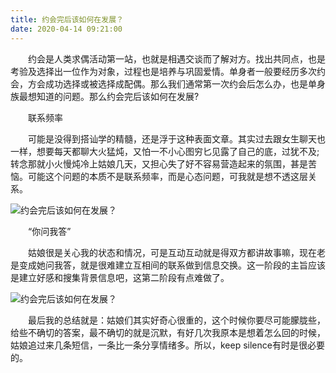 ```yaml
---
title: 约会完后该如何在发展？
date: 2020-04-14 09:21:00
---
```




　　约会是人类求偶活动第一站，也就是相遇交谈而了解对方。找出共同点，也是考验及选择出一位作为对象，过程也是培养与巩固爱情。单身者一般要经历多次约会，方会成功选择或被选择成配偶。那么我们通常第一次约会后怎么办，也是单身族最想知道的问题。那么约会完后该如何在发展?

　　联系频率

　　可能是没得到搭讪学的精髓，还是浮于这种表面文章。其实过去跟女生聊天也一样，想要每天都聊大火猛炖，又怕一不小心图穷匕见露了自己的底，过犹不及;转念那就小火慢炖冷上姑娘几天，又担心失了好不容易营造起来的氛围，甚是苦恼。可能这个问题的本质不是联系频率，而是心态问题，可我就是想不透这层关系。

![约会完后该如何在发展？](/img/cf32664af9a80c12a9bbfc1dfcba970a.jpg)

　　“你问我答”

　　姑娘很是关心我的状态和情况，可是互动互动就是得双方都讲故事嘛，现在老是变成她问我答，就是很难建立互相间的联系做到信息交换。这一阶段的主旨应该是建立好感和搜集背景信息吧，这第二阶段有点难做了。

![约会完后该如何在发展？](/img/238adcefc67788d155cffd32076d5c2c.jpg)

　　最后我的总结就是：姑娘们其实好奇心很重的，这个时候你要尽可能朦胧些，给些不确切的答案，最不确切的就是沉默，有好几次我原本是想着怎么回的时候，姑娘追过来几条短信，一条比一条分享情绪多。所以，keep silence有时是很必要的。